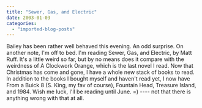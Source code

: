 ```yaml
---
title: "Sewer, Gas, and Electric"
date: 2003-01-03
categories: 
  - "imported-blog-posts"
---
```


Bailey has been rather well behaved this evening. An odd surprise. On another note, I'm off to bed. I'm reading Sewer, Gas, and Electric, by Matt Ruff. It's a little weird so far, but by no means does it compare with the weirdness of A Clockwork Orange, which is the last novel I read. Now that Christmas has come and gone, I have a whole new stack of books to read. In addition to the books I bought myself and haven't read yet, I now have From a Buick 8 (S. King, my fav of course), Fountain Head, Treasure Island, and 1984. Wish me luck, I'll be reading until June. =) ---- not that there is anything wrong with that at all.
